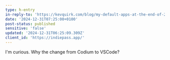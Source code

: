 ```yaml
---
type: h-entry
in-reply-to: 'https://kevquirk.com/blog/my-default-apps-at-the-end-of-2024'
date: '2024-12-31T07:25:00+0100'
post-status: published
sensitive: 'false'
updated: '2024-12-31T06:25:09.309Z'
client_id: 'https://indiepass.app/'
---
```

I'm curious. Why the change from Codium to VSCode?
